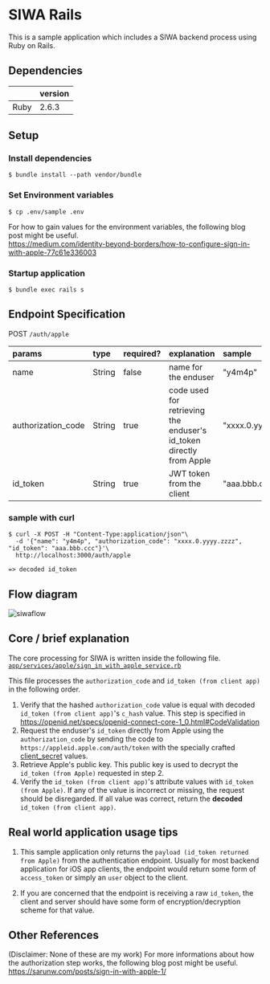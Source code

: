 # SIWA Rails
This is a sample application which includes a SIWA backend process using Ruby on Rails.

## Dependencies
||version|
|:--|:--|
|Ruby|2.6.3|

## Setup
### Install dependencies
```shell
$ bundle install --path vendor/bundle
```

### Set Environment variables
```shell
$ cp .env/sample .env
```

For how to gain values for the environment variables, the following blog post might be useful.  
https://medium.com/identity-beyond-borders/how-to-configure-sign-in-with-apple-77c61e336003

### Startup application
```shell
$ bundle exec rails s
```

## Endpoint Specification
POST `/auth/apple`

|params|type|required?|explanation|sample|
|:--|:--|:--|:--|:--|
|name|String|false|name for the enduser|"y4m4p"|
|authorization_code|String|true|code used for retrieving the enduser's id_token directly from Apple|"xxxx.0.yyyy.zzzz"|
|id_token|String|true|JWT token from the client|"aaa.bbb.ccc"|

### sample with curl
```shell
$ curl -X POST -H "Content-Type:application/json"\
  -d '{"name": "y4m4p", "authorization_code": "xxxx.0.yyyy.zzzz", "id_token": "aaa.bbb.ccc"}'\
  http://localhost:3000/auth/apple
 
=> decoded id_token
```

## Flow diagram
![siwaflow](https://user-images.githubusercontent.com/12812915/77566809-854c9980-6f09-11ea-99e4-8857c648309a.png)

## Core / brief explanation
The core processing for SIWA is written inside the following file.  
[`app/services/apple/sign_in_with_apple_service.rb`](https://github.com/y4m4p/siwa_rails/blob/master/app/services/apple/sign_in_with_apple_service.rb)

This file processes the `authorization_code` and `id_token (from client app)` in the following order.

1. Verify that the hashed `authorization_code` value is equal with decoded `id_token (from client app)`'s `c_hash` value. This step is specified in https://openid.net/specs/openid-connect-core-1_0.html#CodeValidation
2. Request the enduser's `id_token` directly from Apple using the `authorization_code` by sending the code to `https://appleid.apple.com/auth/token` with the specially crafted [client_secret]() values.
3. Retrieve Apple's public key. This public key is used to decrypt the `id_token (from Apple)` requested in step 2.
4. Verify the `id_token (from client app)`'s attribute values with `id_token (from Apple)`. If any of the value is incorrect or missing, the request should be disregarded. If all value was correct, return the **decoded** `id_token (from client app)`. 

## Real world application usage tips
1. This sample application only returns the `payload (id_token returned from Apple)` from the authentication endpoint.
Usually for most backend application for iOS app clients, the endpoint would return some form of `access_token` or simply an `user` object to the client.

2. If you are concerned that the endpoint is receiving a raw `id_token`, the client and server should have some form of encryption/decryption scheme for that value.

## Other References
(Disclaimer: None of these are my work)
For more informations about how the authorization step works, the following blog post might be useful.  
https://sarunw.com/posts/sign-in-with-apple-1/
